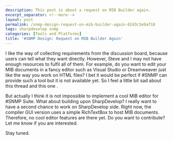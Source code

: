```yaml
---
description: This post is about a request on MIB Builder again.
excerpt_separator: <!--more-->
layout: post
permalink: /snmp-design-request-on-mib-builder-again-62d3c3e9af18
tags: sharpdevelop snmp
categories: [Tools and Platforms]
title: '#SNMP Design: Request on MIB Builder Again'
---
```

I like the way of collecting requirements from the discussion board, because users can tell what they want directly. However, Steve and I may not have enough resources to fulfil all of them. For example, do you want to edit your MIB documents in a fancy editor such as Visual Studio or Dreamweaver just like the way you work on HTML files? I bet it would be perfect if #SNMP can provide such a tool but it is not available yet. So I feel a little bit sad about this thread and this one .

But actually I think it is not impossible to implement a cool MIB editor for #SNMP Suite. What about building upon SharpDevelop? I really want to have a second chance to work on SharpDevelop side. Right now, the compiler GUI version uses a simple RichTextBox to host MIB documents. Therefore, no cool editor features are there yet. Do you want to contribute? Let me know if you are interested.

Stay tuned.
<!--more-->
